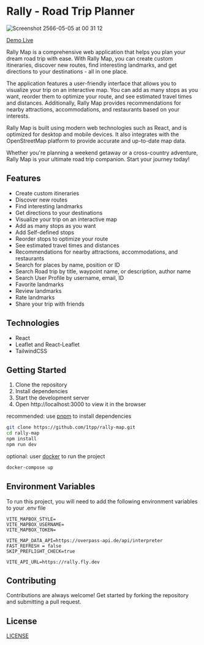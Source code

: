 # Rally - Road Trip Planner

![Screenshot 2566-05-05 at 00 31 12](https://user-images.githubusercontent.com/43726547/236283289-352decd9-a804-4a44-9bcb-3f7c5ef8d6fe.png)

[Demo Live](https://rally.1tpp.dev)

Rally Map is a comprehensive web application that helps you plan your dream road trip with ease. With Rally Map, you can create custom itineraries, discover new routes, find interesting landmarks, and get directions to your destinations - all in one place.

The application features a user-friendly interface that allows you to visualize your trip on an interactive map. You can add as many stops as you want, reorder them to optimize your route, and see estimated travel times and distances. Additionally, Rally Map provides recommendations for nearby attractions, accommodations, and restaurants based on your interests.

Rally Map is built using modern web technologies such as React, and is optimized for desktop and mobile devices. It also integrates with the OpenStreetMap platform to provide accurate and up-to-date map data.

Whether you're planning a weekend getaway or a cross-country adventure, Rally Map is your ultimate road trip companion. Start your journey today!

## Features

- Create custom itineraries
- Discover new routes
- Find interesting landmarks
- Get directions to your destinations
- Visualize your trip on an interactive map
- Add as many stops as you want
- Add Self-defined stops
- Reorder stops to optimize your route
- See estimated travel times and distances
- Recommendations for nearby attractions, accommodations, and restaurants
- Search for places by name, position or ID
- Search Road trip by title, waypoint name, or description, author name
- Search User Profile by username, email, ID
- Favorite landmarks
- Review landmarks
- Rate landmarks
- Share your trip with friends

## Technologies

- React
- Leaflet and React-Leaflet
- TailwindCSS

## Getting Started

1. Clone the repository
2. Install dependencies
3. Start the development server
4. Open http://localhost:3000 to view it in the browser

recommended: use [pnpm](https://pnpm.io/) to install dependencies

```bash
git clone https://github.com/1tpp/rally-map.git
cd rally-map
npm install
npm run dev
```

optional: user [docker](https://www.docker.com/) to run the project

```bash
docker-compose up
```

## Environment Variables

To run this project, you will need to add the following environment variables to your .env file

```
VITE_MAPBOX_STYLE=
VITE_MAPBOX_USERNAME=
VITE_MAPBOX_TOKEN=

VITE_MAP_DATA_API=https://overpass-api.de/api/interpreter
FAST_REFRESH = false
SKIP_PREFLIGHT_CHECK=true

VITE_API_URL=https://rally.fly.dev
```

## Contributing

Contributions are always welcome! Get started by forking the repository and submitting a pull request.

## License

[LICENSE](./LICENSE.md)
